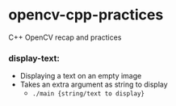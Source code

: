 # opencv-cpp-practices

C++ OpenCV recap and practices

### display-text:

- Displaying a text on an empty image
- Takes an extra argument as string to display
  - `./main {string/text to display}`

